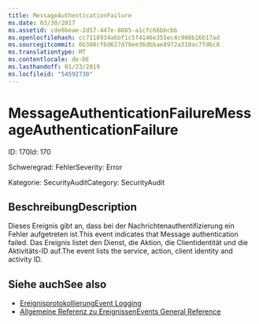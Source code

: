 ```yaml
---
title: MessageAuthenticationFailure
ms.date: 03/30/2017
ms.assetid: cde6beae-2d57-447e-8885-a1cfc66bbcbb
ms.openlocfilehash: cc7118934a6bf1c5f4146e355ec4c908b16b17ad
ms.sourcegitcommit: 6b308cf6d627d78ee36dbbae8972a310ac7fd6c8
ms.translationtype: MT
ms.contentlocale: de-DE
ms.lasthandoff: 01/23/2019
ms.locfileid: "54592730"
---
```

# <a name="messageauthenticationfailure"></a><span data-ttu-id="439f6-102">MessageAuthenticationFailure</span><span class="sxs-lookup"><span data-stu-id="439f6-102">MessageAuthenticationFailure</span></span>
<span data-ttu-id="439f6-103">ID: 170</span><span class="sxs-lookup"><span data-stu-id="439f6-103">Id: 170</span></span>  
  
 <span data-ttu-id="439f6-104">Schweregrad: Fehler</span><span class="sxs-lookup"><span data-stu-id="439f6-104">Severity: Error</span></span>  
  
 <span data-ttu-id="439f6-105">Kategorie: SecurityAudit</span><span class="sxs-lookup"><span data-stu-id="439f6-105">Category: SecurityAudit</span></span>  
  
## <a name="description"></a><span data-ttu-id="439f6-106">Beschreibung</span><span class="sxs-lookup"><span data-stu-id="439f6-106">Description</span></span>  
 <span data-ttu-id="439f6-107">Dieses Ereignis gibt an, dass bei der Nachrichtenauthentifizierung ein Fehler aufgetreten ist.</span><span class="sxs-lookup"><span data-stu-id="439f6-107">This event indicates that Message authentication failed.</span></span> <span data-ttu-id="439f6-108">Das Ereignis listet den Dienst, die Aktion, die Clientidentität und die Aktivitäts-ID auf.</span><span class="sxs-lookup"><span data-stu-id="439f6-108">The event lists the service, action, client identity and activity ID.</span></span>  
  
## <a name="see-also"></a><span data-ttu-id="439f6-109">Siehe auch</span><span class="sxs-lookup"><span data-stu-id="439f6-109">See also</span></span>
- [<span data-ttu-id="439f6-110">Ereignisprotokollierung</span><span class="sxs-lookup"><span data-stu-id="439f6-110">Event Logging</span></span>](../../../../../docs/framework/wcf/diagnostics/event-logging/index.md)
- [<span data-ttu-id="439f6-111">Allgemeine Referenz zu Ereignissen</span><span class="sxs-lookup"><span data-stu-id="439f6-111">Events General Reference</span></span>](../../../../../docs/framework/wcf/diagnostics/event-logging/events-general-reference.md)
